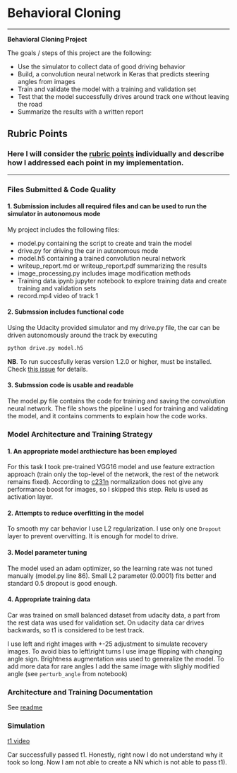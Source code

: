 # Behavioral Cloning

---

**Behavioral Cloning Project**

The goals / steps of this project are the following:
* Use the simulator to collect data of good driving behavior
* Build, a convolution neural network in Keras that predicts steering angles from images
* Train and validate the model with a training and validation set
* Test that the model successfully drives around track one without leaving the road
* Summarize the results with a written report

## Rubric Points
### Here I will consider the [rubric points](https://review.udacity.com/#!/rubrics/432/view) individually and describe how I addressed each point in my implementation.  

---
### Files Submitted & Code Quality

#### 1. Submission includes all required files and can be used to run the simulator in autonomous mode

My project includes the following files:
* model.py containing the script to create and train the model
* drive.py for driving the car in autonomous mode
* model.h5 containing a trained convolution neural network 
* writeup_report.md or writeup_report.pdf summarizing the results
* image_processing.py includes image modification methods
* Training data.ipynb jupyter notebook to explore training data and create training and validation sets
* record.mp4 video of track 1

#### 2. Submssion includes functional code
Using the Udacity provided simulator and my drive.py file, the car can be driven autonomously around the track by executing 
```sh
python drive.py model.h5
```
**NB**. To run succesfully keras version 1.2.0 or higher, must be installed. Check [this issue](https://github.com/fchollet/keras/issues/4792) for details.

#### 3. Submssion code is usable and readable

The model.py file contains the code for training and saving the convolution neural network. The file shows the pipeline I used for training and validating the model, and it contains comments to explain how the code works.

### Model Architecture and Training Strategy

#### 1. An appropriate model arcthiecture has been employed

For this task I took pre-trained VGG16 model and use feature extraction approach (train only the top-level of the network, the rest of the network remains fixed). According to [c231n](https://www.youtube.com/playlist?list=PLkt2uSq6rBVctENoVBg1TpCC7OQi31AlC) normalization does not give any performance boost for images, so I skipped this step. Relu is used as activation layer.

#### 2. Attempts to reduce overfitting in the model

To smooth my car behavior I use L2 regularization. I use only one `Dropout` layer to prevent overvitting. It is enough for model to drive. 

#### 3. Model parameter tuning

The model used an adam optimizer, so the learning rate was not tuned manually (model.py line 86). Small L2 parameter (0.0001) fits better and standard 0.5 dropout is good enough.

#### 4. Appropriate training data

Car was trained on small balanced dataset from udacity data, a part from the rest data was used for validation set. On udacity data car drives backwards, so t1 is considered to be test track.

I use left and right images with +-25 adjustment to simulate recovery images. To avoid bias to left\right turns I use image flipping with changing angle sign. Brightness augmentation was used to generalize the model. To add more data for rare angles I add the same image with slighly modified angle (see `perturb_angle` from notebook)


### Architecture and Training Documentation

See [readme](https://github.com/Helen1987/CarND-Behavioral-Cloning-P3/blob/master/README.md)

### Simulation

[t1 video](https://github.com/Helen1987/CarND-Behavioral-Cloning-P3/blob/master/record.mp4)

Car successfully passed t1. Honestly, right now I do not understand why it took so long. Now I am not able to create a NN which is not able to pass t1). 
